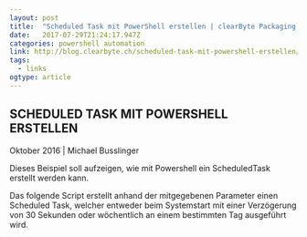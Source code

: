 ```yaml
---
layout: post 
title:  "Scheduled Task mit PowerShell erstellen | clearByte Packaging Blog" 
date:   2017-07-29T21:24:17.947Z 
categories: powershell automation
link: http://blog.clearbyte.ch/scheduled-task-mit-powershell-erstellen/ 
tags:
  - links
ogtype: article 
---
```


## SCHEDULED TASK MIT POWERSHELL ERSTELLEN
Oktober 2016 | Michael Busslinger

Dieses Beispiel soll aufzeigen, wie mit Powershell ein ScheduledTask erstellt werden kann.

Das folgende Script erstellt anhand der mitgegebenen Parameter einen Scheduled Task, welcher entweder beim Systemstart mit einer Verzögerung von 30 Sekunden oder wöchentlich an einem bestimmten Tag ausgeführt wird.

